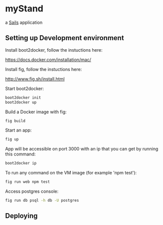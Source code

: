 # myStand

a [Sails](http://sailsjs.org) application

## Setting up Development environment

Install boot2docker, follow the instuctions here:

https://docs.docker.com/installation/mac/

Install fig, follow the instuctions here:

http://www.fig.sh/install.html

Start boot2docker:

```bash
boot2docker init
boot2docker up
```

Build a Docker image with fig:

```bash
fig build
```

Start an app:

```bash
fig up
```

App will be accessible on port 3000 with an ip that you can get by running this command:

```bash
boot2docker ip
```

To run any command on the VM image (for example 'npm test'):

```bash
fig run web npm test
```

Access postgres console:

```bash
fig run db psql -h db -U postgres
```


## Deploying
